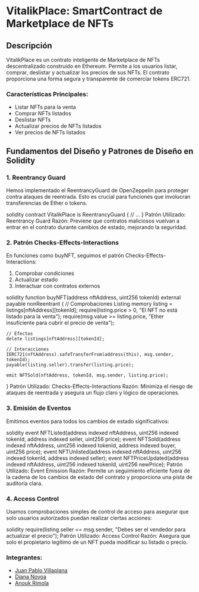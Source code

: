 # VitalikPlace: SmartContract de Marketplace de NFTs

## Descripción

VitalikPlace es un contrato inteligente de Marketplace de NFTs descentralizado construido en Ethereum. Permite a los usuarios listar, comprar, deslistar y actualizar los precios de sus NFTs. El contrato proporciona una forma segura y transparente de comerciar tokens ERC721.

### Características Principales:
- Listar NFTs para la venta
- Comprar NFTs listados
- Deslistar NFTs
- Actualizar precios de NFTs listados
- Ver precios de NFTs listados

## Fundamentos del Diseño y Patrones de Diseño en Solidity

### 1. Reentrancy Guard

Hemos implementado el ReentrancyGuard de OpenZeppelin para proteger contra ataques de reentrada. Esto es crucial para funciones que involucran transferencias de Ether o tokens.

solidity
contract VitalikPlace is ReentrancyGuard {
    // ...
}
Patrón Utilizado: Reentrancy Guard
Razón: Previene que contratos maliciosos vuelvan a entrar en el contrato durante cambios de estado, mejorando la seguridad.

### 2. Patrón Checks-Effects-Interactions

En funciones como buyNFT, seguimos el patrón Checks-Effects-Interactions:

1. Comprobar condiciones
2. Actualizar estado
3. Interactuar con contratos externos

solidity
function buyNFT(address nftAddress, uint256 tokenId) external payable nonReentrant {
    // Comprobaciones
    Listing memory listing = listings[nftAddress][tokenId];
    require(listing.price > 0, "El NFT no está listado para la venta");
    require(msg.value >= listing.price, "Ether insuficiente para cubrir el precio de venta");

    // Efectos
    delete listings[nftAddress][tokenId];

    // Interacciones
    IERC721(nftAddress).safeTransferFrom(address(this), msg.sender, tokenId);
    payable(listing.seller).transfer(listing.price);

    emit NFTSold(nftAddress, tokenId, msg.sender, listing.price);
}
Patrón Utilizado: Checks-Effects-Interactions
Razón: Minimiza el riesgo de ataques de reentrada y asegura un flujo claro y lógico de operaciones.

### 3. Emisión de Eventos

Emitimos eventos para todos los cambios de estado significativos:

solidity
event NFTListed(address indexed nftAddress, uint256 indexed tokenId, address indexed seller, uint256 price);
event NFTSold(address indexed nftAddress, uint256 indexed tokenId, address indexed buyer, uint256 price);
event NFTUnlisted(address indexed nftAddress, uint256 indexed tokenId, address indexed seller);
event NFTPriceUpdated(address indexed nftAddress, uint256 indexed tokenId, uint256 newPrice);
Patrón Utilizado: Event Emission
Razón: Permite un seguimiento eficiente fuera de la cadena de los cambios de estado del contrato y proporciona una pista de auditoría clara.

### 4. Access Control

Usamos comprobaciones simples de control de acceso para asegurar que solo usuarios autorizados puedan realizar ciertas acciones:

solidity
require(listing.seller == msg.sender, "Debes ser el vendedor para actualizar el precio");
Patrón Utilizado: Access Control
Razón: Asegura que solo el propietario legítimo de un NFT pueda modificar su listado o precio.


### Integrantes: 
- [Juan Pablo Villaplana](https://github.com/PabloVillaplana)
- [Diana Novoa](https://github.com/nov0ax)
- [Anouk Rímola](https://github.com/AnoukRImola)
